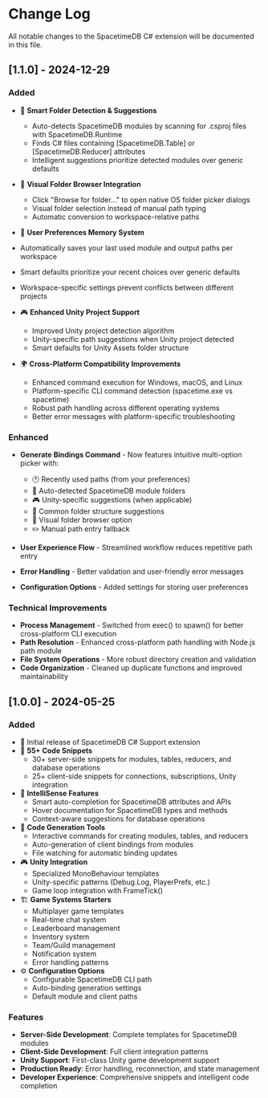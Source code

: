 # Change Log

All notable changes to the SpacetimeDB C# extension will be documented in this file.

## [1.1.0] - 2024-12-29
### Added

- 🎯 **Smart Folder Detection & Suggestions**
  - Auto-detects SpacetimeDB modules by scanning for .csproj files with SpacetimeDB.Runtime
  - Finds C# files containing [SpacetimeDB.Table] or [SpacetimeDB.Reducer] attributes
  - Intelligent suggestions prioritize detected modules over generic defaults


- 📂 **Visual Folder Browser Integration**
  - Click "Browse for folder..." to open native OS folder picker dialogs
  - Visual folder selection instead of manual path typing
  - Automatic conversion to workspace-relative paths


 - 🧠 **User Preferences Memory System**
  - Automatically saves your last used module and output paths per workspace
  - Smart defaults prioritize your recent choices over generic defaults
  - Workspace-specific settings prevent conflicts between different projects


- 🎮 **Enhanced Unity Project Support**
  - Improved Unity project detection algorithm
  - Unity-specific path suggestions when Unity project detected
  - Smart defaults for Unity Assets folder structure


- 🌍 **Cross-Platform Compatibility Improvements**
  - Enhanced command execution for Windows, macOS, and Linux
  - Platform-specific CLI command detection (spacetime.exe vs spacetime)
  - Robust path handling across different operating systems
  - Better error messages with platform-specific troubleshooting



### Enhanced

- **Generate Bindings Command** - Now features intuitive multi-option picker with:
  - 🕐 Recently used paths (from your preferences)
  - 🎯 Auto-detected SpacetimeDB module folders
  - 🎮 Unity-specific suggestions (when applicable)
  - 📁 Common folder structure suggestions
  - 📂 Visual folder browser option
  - ✏️ Manual path entry fallback


- **User Experience Flow** - Streamlined workflow reduces repetitive path entry
- **Error Handling** - Better validation and user-friendly error messages
- **Configuration Options** - Added settings for storing user preferences

### Technical Improvements

- **Process Management** - Switched from exec() to spawn() for better cross-platform CLI execution
- **Path Resolution** - Enhanced cross-platform path handling with Node.js path module
- **File System Operations** - More robust directory creation and validation
- **Code Organization** - Cleaned up duplicate functions and improved maintainability





## [1.0.0] - 2024-05-25

### Added
- 🚀 Initial release of SpacetimeDB C# Support extension
- 📝 **55+ Code Snippets**
  - 30+ server-side snippets for modules, tables, reducers, and database operations
  - 25+ client-side snippets for connections, subscriptions, Unity integration
- 🧠 **IntelliSense Features**
  - Smart auto-completion for SpacetimeDB attributes and APIs
  - Hover documentation for SpacetimeDB types and methods
  - Context-aware suggestions for database operations
- 🔧 **Code Generation Tools**
  - Interactive commands for creating modules, tables, and reducers
  - Auto-generation of client bindings from modules
  - File watching for automatic binding updates
- 🎮 **Unity Integration**
  - Specialized MonoBehaviour templates
  - Unity-specific patterns (Debug.Log, PlayerPrefs, etc.)
  - Game loop integration with FrameTick()
- 🏗️ **Game Systems Starters**
  - Multiplayer game templates
  - Real-time chat system
  - Leaderboard management
  - Inventory system
  - Team/Guild management
  - Notification system
  - Error handling patterns
- ⚙️ **Configuration Options**
  - Configurable SpacetimeDB CLI path
  - Auto-binding generation settings
  - Default module and client paths

### Features
- **Server-Side Development**: Complete templates for SpacetimeDB modules
- **Client-Side Development**: Full client integration patterns
- **Unity Support**: First-class Unity game development support
- **Production Ready**: Error handling, reconnection, and state management
- **Developer Experience**: Comprehensive snippets and intelligent code completion